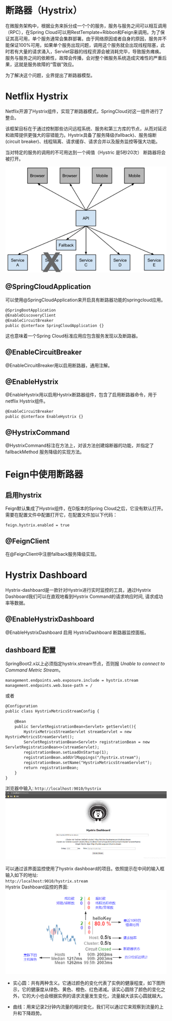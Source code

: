 # 断路器（Hystrix）
在微服务架构中，根据业务来拆分成一个个的服务，服务与服务之间可以相互调用（RPC），在Spring Cloud可以用RestTemplate+Ribbon和Feign来调用。为了保证其高可用，单个服务通常会集群部署。由于网络原因或者自身的原因，服务并不能保证100%可用，如果单个服务出现问题，调用这个服务就会出现线程阻塞，此时若有大量的请求涌入，Servlet容器的线程资源会被消耗完毕，导致服务瘫痪。服务与服务之间的依赖性，故障会传播，会对整个微服务系统造成灾难性的严重后果，这就是服务故障的“雪崩”效应。
    
为了解决这个问题，业界提出了断路器模型。
    
# Netflix Hystrix
Netflix开源了Hystrix组件，实现了断路器模式，SpringCloud对这一组件进行了整合。 
    
该框架目标在于通过控制那些访问远程系统、服务和第三方库的节点，从而对延迟和故障提供更强大的容错能力。Hystrix具备了服务降级(fallback)、服务熔断(circuit breaker)、线程隔离、请求缓存、请求合并以及服务监控等强大功能。
    
当对特定的服务的调用的不可用达到一个阀值（Hystric 是5秒20次） 断路器将会被打开。
    
![hystrix](src/main/resources/images/hystrix.png)  
    
## @SpringCloudApplication
可以使用@SpringCloudApplication来开启具有断路器功能的springcloud应用。
    
```
@SpringBootApplication
@EnableDiscoveryClient
@EnableCircuitBreaker
public @interface SpringCloudApplication {}
```
这也意味着一个Spring Cloud标准应用应包含服务发现以及断路器。
    
## @EnableCircuitBreaker
@EnableCircuitBreaker用以启用断路器，通用注解。
    
## @EnableHystrix
@EnableHystrix用以启用Hystrix断路器组件，包含了启用断路器命令，用于netflix Hystrix组件。
    
```
@EnableCircuitBreaker
public @interface EnableHystrix {}
```
    
## @HystrixCommand
@HystrixCommand标注在方法上，对该方法创建熔断器的功能，并指定了fallbackMethod 服务降级的实现方法。
   
   
# Feign中使用断路器
## 启用hystrix
Feign默认集成了Hystrix组件，在D版本的Spring Cloud之后，它没有默认打开。需要在配置文件中配置打开它，在配置文件加以下代码：
    
```
feign.hystrix.enabled = true
```
    
## @FeignClient
在@FeignClient中注册fallback服务降级实现。
    
   
# Hystrix Dashboard
Hystrix-dashboard是一款针对Hystrix进行实时监控的工具，通过Hystrix Dashboard我们可以在直观地看到Hystrix Command的请求响应时间, 请求成功率等数据。
    
## @EnableHystrixDashboard
@EnableHystrixDashboard 启用 HystrixDashboard 断路器监控面板。
    
## dashboard 配置
SpringBoot2.x以上必须指定hystrix.stream节点，否则报 *Unable to connect to Command Metric Stream*。
    
```
management.endpoints.web.exposure.include = hystrix.stream
management.endpoints.web.base-path = /
```

或者
    
```
@Configuration
public class HystrixMetricsStreamConfig {

    @Bean
    public ServletRegistrationBean<Servlet> getServlet(){
        HystrixMetricsStreamServlet streamServlet = new HystrixMetricsStreamServlet();
        ServletRegistrationBean<Servlet> registrationBean = new ServletRegistrationBean<>(streamServlet);
        registrationBean.setLoadOnStartup(1);
        registrationBean.addUrlMappings("/hystrix.stream");
        registrationBean.setName("HystrixMetricsStreamServlet");
        return registrationBean;
    }
}
```
    
浏览器中输入: `http://localhost:9010/hystrix`    
![hystrix dashboard home](src/main/resources/images/hystrix-dashboard-home.png)  
    
可以通过该界面监控使用了hystrix dashboard的项目。依照提示在中间的输入框输入如下的地址:    
`http://localhost:9010/hystrix.stream`    
Hystrix Dashboard监控的界面:
![hystrix dashboard](src/main/resources/images/hystrix-dashboard.png)  
    
- 实心圆：共有两种含义。它通过颜色的变化代表了实例的健康程度，如下图所示，它的健康度从绿色、黄色、橙色、红色递减。该实心圆除了颜色的变化之外，它的大小也会根据实例的请求流量发生变化，流量越大该实心圆就越大。

- 曲线：用来记录2分钟内流量的相对变化，我们可以通过它来观察到流量的上升和下降趋势。
